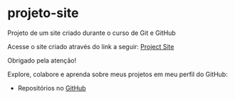 # projeto-site
 Projeto de um site criado durante o curso de Git e GitHub

 Acesse o site criado através do link a seguir: [Project Site](https://diasdavizin.github.io/projeto-site/)    

 Obrigado pela atenção!

 Explore, colabore e aprenda sobre meus projetos em meu perfil do GitHub:
 * Repositórios no [GitHub](https://github.com/diasdavizin)